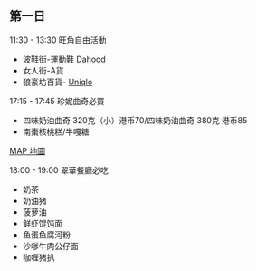 ## 第一日

11:30 - 13:30 旺角自由活動

 * 波鞋街-運動鞋 [Dahood](https://www.google.com.sg/maps/place/Dahood/@22.3178062,114.1666218,17z/data=!3m2!4b1!5s0x340400c79ab54247:0x1e54ca8299719859!4m5!3m4!1s0x340400c79c03e2bb:0xafbcf7902b241153!8m2!3d22.3178062!4d114.1688105?hl=en) 
 * 女人街-A貨
 * 狼豪坊百貨- [Uniqlo](https://www.google.com.sg/maps/place/Dahood/@22.3178062,114.1666218,17z/data=!3m2!4b1!5s0x340400c79ab54247:0x1e54ca8299719859!4m5!3m4!1s0x340400c79c03e2bb:0xafbcf7902b241153!8m2!3d22.3178062!4d114.1688105?hl=en)
 
17:15 - 17:45 珍妮曲奇必買

* 四味奶油曲奇 320克（小）港币70/四味奶油曲奇 380克 港币85
* 南棗核桃糕/牛嘎糖
 
[MAP 地圖](https://www.google.com.sg/maps/place/D2/@22.2974769,114.172333,20z/data=!4m12!1m6!3m5!1s0x340400f20a676d49:0x5ecba758863e7c15!2sHong+Kong+Guest+House+-+Mirador+Mansion!8m2!3d22.297301!4d114.172392!3m4!1s0x476ceb40ad3ea037:0x35c045de5006fba0!8m2!3d22.2976081!4d114.17259?hl=en)

18:00 - 19:00 翠華餐廳必吃

 * 奶茶
 * 奶油猪
 * 菠萝油
 * 鲜虾馄饨面
 * 鱼蛋鱼腐河粉
 * 沙嗲牛肉公仔面
 * 咖喱猪扒 

